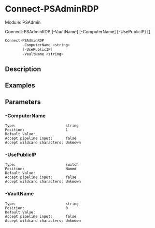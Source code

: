 ﻿# Connect-PSAdminRDP
Module: PSAdmin


Connect-PSAdminRDP [-VaultName] <string> [-ComputerName] <string> [-UsePublicIP] [<CommonParameters>]


``` powershell
Connect-PSAdminRDP
        -ComputerName <string>
        [-UsePublicIP]
        -VaultName <string>
```

## Description


## Examples
## Parameters

### \-ComputerName

```
Type:                       string  
Position:                   1  
Default Value:                
Accept pipeline input:      false  
Accept wildcard characters: Unknown  
```
### \-UsePublicIP

```
Type:                       switch  
Position:                   Named  
Default Value:                
Accept pipeline input:      false  
Accept wildcard characters: Unknown  
```
### \-VaultName

```
Type:                       string  
Position:                   0  
Default Value:                
Accept pipeline input:      false  
Accept wildcard characters: Unknown  
```
